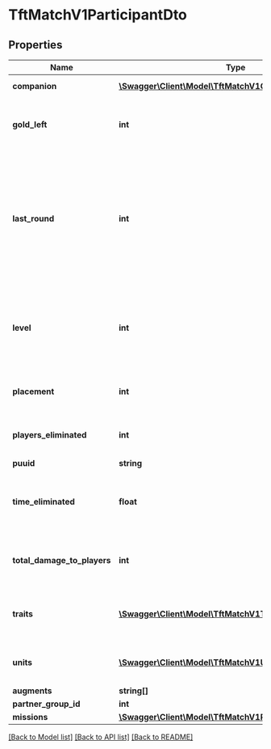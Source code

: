 # TftMatchV1ParticipantDto

## Properties
Name | Type | Description | Notes
------------ | ------------- | ------------- | -------------
**companion** | [**\Swagger\Client\Model\TftMatchV1CompanionDto**](TftMatchV1CompanionDto.md) | Participant&#39;s companion. | 
**gold_left** | **int** | Gold left after participant was eliminated. | 
**last_round** | **int** | The round the participant was eliminated in. Note: If the player was eliminated in stage 2-1 their last_round would be 5. | 
**level** | **int** | Participant Little Legend level. Note: This is not the number of active units. | 
**placement** | **int** | Participant placement upon elimination. | 
**players_eliminated** | **int** | Number of players the participant eliminated. | 
**puuid** | **string** |  | 
**time_eliminated** | **float** | The number of seconds before the participant was eliminated. | 
**total_damage_to_players** | **int** | Damage the participant dealt to other players. | 
**traits** | [**\Swagger\Client\Model\TftMatchV1TraitDto[]**](TftMatchV1TraitDto.md) | A complete list of traits for the participant&#39;s active units. | 
**units** | [**\Swagger\Client\Model\TftMatchV1UnitDto[]**](TftMatchV1UnitDto.md) | A list of active units for the participant. | 
**augments** | **string[]** |  | [optional] 
**partner_group_id** | **int** |  | [optional] 
**missions** | [**\Swagger\Client\Model\TftMatchV1ParticipantMissionsDto**](TftMatchV1ParticipantMissionsDto.md) |  | [optional] 

[[Back to Model list]](../README.md#documentation-for-models) [[Back to API list]](../README.md#documentation-for-api-endpoints) [[Back to README]](../README.md)


